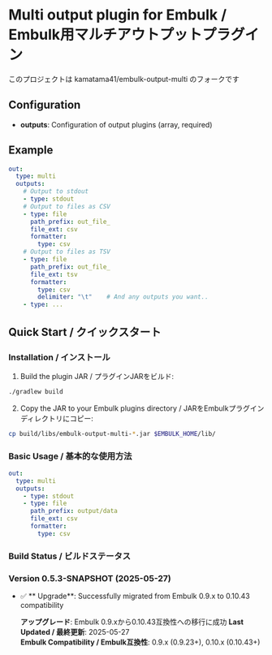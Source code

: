 # Multi output plugin for Embulk / Embulk用マルチアウトプットプラグイン

このプロジェクトは kamatama41/embulk-output-multi のフォークです


## Configuration

- **outputs**: Configuration of output plugins (array, required)

## Example

```yaml
out:
  type: multi
  outputs:
    # Output to stdout
    - type: stdout
    # Output to files as CSV
    - type: file
      path_prefix: out_file_
      file_ext: csv
      formatter:
        type: csv
    # Output to files as TSV
    - type: file
      path_prefix: out_file_
      file_ext: tsv
      formatter:
        type: csv
        delimiter: "\t"    # And any outputs you want..
    - type: ...
```

## Quick Start / クイックスタート

### Installation / インストール

1. Build the plugin JAR / プラグインJARをビルド:
```bash
./gradlew build
```

2. Copy the JAR to your Embulk plugins directory / JARをEmbulkプラグインディレクトリにコピー:
```bash
cp build/libs/embulk-output-multi-*.jar $EMBULK_HOME/lib/
```

### Basic Usage / 基本的な使用方法

```yaml
out:
  type: multi
  outputs:
    - type: stdout
    - type: file
      path_prefix: output/data
      file_ext: csv
      formatter:
        type: csv
```


### Build Status / ビルドステータス

### Version 0.5.3-SNAPSHOT (2025-05-27)
- ✅ ** Upgrade**: Successfully migrated from Embulk 0.9.x to 0.10.43 compatibility

  **アップグレード**: Embulk 0.9.xから0.10.43互換性への移行に成功
**Last Updated / 最終更新**: 2025-05-27  
**Embulk Compatibility / Embulk互換性**: 0.9.x (0.9.23+), 0.10.x (0.10.43+)  
